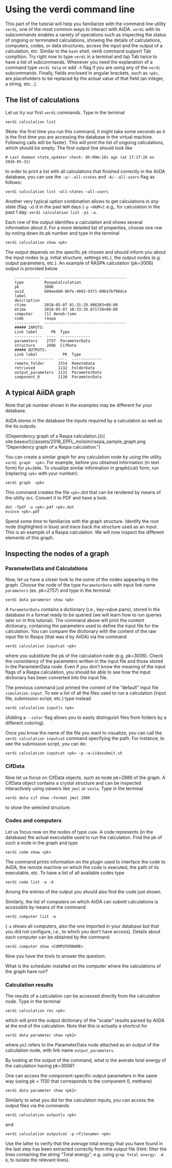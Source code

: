 # Using the verdi command line

This part of the tutorial will help you familiarize with the command
line utility `verdi`, one of the most common ways to
interact with AiiDA. `verdi` with its subcommands enables a
variety of operations such as inspecting the status of ongoing or
terminated calculations, showing the details of calculations, computers,
codes, or data structures, access the input and the output of a
calculation, etc. Similar to the `bash` shell, verdi command support Tab
compltion. Try right now to type `verdi` in a terminal and
tap Tab twice to have a list of subcommands. Whenever you need the
explanation of a command type `verdi help` or add
`-h` flag if you are using any of the `verdi`
subcommands. Finally, fields enclosed in angular brackets, such as
`<pk>`, are placeholders to be replaced by the actual value of that
field (an integer, a string, etc...).

## The list of calculations

Let us try our first `verdi` commands. Type in the terminal

```console
verdi calculation list
```

(Note: the first time you run this command, it might take some seconds
as it is the first time you are accessing the database in the virtual
machine. Following calls will be faster). This will print the list of
ongoing calculations, which should be empty. The first output line
should look like

```console
# Last daemon state_updater check: 0h:00m:18s ago (at 17:17:26 on 2016-05-31)
```

In order to print a list with all calculations that finished correctly
in the AiiDA database, you can use the `-a/--all-states`
and `-A/--all-users` flag as follows:

```console
verdi calculation list –all-states –all-users
```

Another very typical option combination allows to get calculations in
*any* state (flag `-a`) d in the past
`NUM` days (`-p <NUM>`): e.g., for calculation
in the past 1 day: `verdi calculation list -p1 -a`.

Each row of the output identifies a calculation and shows several
information about it. For a more detailed list of properties, choose one
row by noting down its pk number and type in the terminal

```console
verdi calculation show <pk>
```

The output depends on the specific pk chosen and should inform you about
the input nodes (e.g. initial structure, settings etc.), the output
nodes (e.g. output parameters, etc.). An example of RASPA calculation
(pk=3006) output is provided below

```console
    -----------  ------------------------------------
    type         RaspaCalculation
    pk           3006
    uuid         b09ee4b0-8bfe-4083-9371-09b47bf98dce
    label
    description
    ctime        2018-05-07 01:31:29.906303+00:00
    mtime        2018-05-07 10:33:39.871720+00:00
    computer     [1] deneb-lsmo
    code         raspa
    -----------  ------------------------------------
    ##### INPUTS:
    Link label      PK  Type
    ------------  ----  -------------
    parameters    2757  ParameterData
    structure     2886  CifData
    ##### OUTPUTS:
    Link label           PK  Type
    -----------------  ----  -------------
    remote_folder      3314  RemoteData
    retrieved          1132  FolderData
    output_parameters  1131  ParameterData
    component_0        1130  ParameterData
```

## A typical AiiDA graph

Note that pk number shown in the examples may be different for your
database.

AiiDA stores in the database the inputs required by a calculation as
well as the its outputs.

![Dependency graph of a Raspa calculation.]({{ site.baseurl}}/assets/2018_EPFL_molsim/raspa_sample_graph.png "Dependency graph of a Raspa calculation.")

You can create a similar graph for any calculation node by using the
utility `verdi graph  <pk>`. For example, before
you obtained information (in text form) for `pk=3006`. To visualize
similar information in graph(ical) form, run (replacing
`<pk>` with your number):

```console
verdi graph  <pk>
```

This command creates the file `<pk>`.dot that can be rendered by means
of the utility `dot`. Convert it to PDF and have a look:

```console
dot -Tpdf -o <pk>.pdf <pk>.dot
evince <pk>.pdf
```

Spend some time to familiarize with the graph structure. Identify the
root node (highlighted in blue) and trace back the structure used as an
input. This is an example of a Raspa calculation. We will now inspect
the different elements of this graph.

## Inspecting the nodes of a graph

### ParameterData and Calculations

Now, let us have a closer look to the some of the nodes appearing in the
graph. Choose the node of the type `ParameterData` with input link name
`parameters` (ex. pk=2757) and type in the terminal:

```console
verdi data parameter show <pk>
```

A `ParameterData` contains a dictionary (i.e., key–value pairs), stored
in the database in a format ready to be queried (we will learn how to
run queries later on in this tutorial). The command above will print the
content dictionary, containing the parameters used to define the input
file for the calculation. You can compare the dictionary with the
content of the raw input file to Raspa (that was d by AiiDA) via
the command

```console
verdi calculation inputcat <pk>
```

where you substitute the pk of the calculation node (e.g. pk=3006).
Check the consistency of the parameters written in the input file and
those stored in the ParameterData node. Even if you don’t know the
meaning of the input flags of a Raspa calculation, you should be able to
see how the input dictionary has been converted into the input file.

The previous command just printed the content of the “default” input
file `simulation.input`. To see a list of all the files used to run a
calculation (input file, submission script, etc.) type instead

```console
verdi calculation inputls <pk>
```

(Adding a `--color` flag allows you to easily distinguish files from
folders by a different coloring).

Once you know the name of the file you want to visualize, you can call
the `verdi calculation inputcat` command specifying the
path. For instance, to see the submission script, you can do:

```console
verdi calculation inputcat <pk> -p ~a~iidasubmit.sh
```

### CifData

Now let us focus on CifData objects, such as node pk=2886 of the graph.
A CifData object contains a crystal structure and can be inspected
interactively using viewers like `jmol` or `vesta`. Type in the terminal

```console
verdi data cif show –format jmol 2886
```

to show the selected structure.

### Codes and computers

Let us focus now on the nodes of type `code`. A code represents (in the
database) the actual executable used to run the calculation. Find the pk
of such a node in the graph and type

```console
verdi code show <pk>
```

The command prints information on the plugin used to interface the code
to AiiDA, the remote machine on which the code is executed, the path of
its executable, etc. To have a list of all available codes type

```console
verdi code list -a -A
```

Among the entries of the output you should also find the code just
shown.

Similarly, the list of computers on which AiiDA can submit calculations
is accessible by means of the command

```console
verdi computer list -a
```

(`-a` shows all computers, also the one imported in your
database but that you did not configure, i.e., to which you don’t have
access). Details about each computer can be obtained by the command

```console
verdi computer show <COMPUTERNAME>
```

Now you have the tools to answer the question:

What is the scheduler installed on the computer where the calculations
of the graph have run?

### Calculation results

The results of a calculation can be accessed directly from the
calculation node. Type in the terminal

```console
verdi calculation res <pk>
```

which will print the output dictionary of the “scalar” results parsed by
AiiDA at the end of the calculation. Note that this is actually a
shortcut for

```console
verdi data parameter show <pk2>
```

where `pk2` refers to the ParameterData node attached as an output of
the calculation node, with link name `output_parameters`.

By looking at the output of the command, what is the averate total
energy of the calculation having pk=3006?

One can access the component-specific output parameters in the same way
(using pk = 1130 that corresponds to the component 0, methane)

```console
verdi data parameter show <pk2>
```

Similarly to what you did for the calculation inputs, you can access the
output files via the commands

```console
verdi calculation outputls <pk>
```

and

```console
verdi calculation outputcat -p <filename> <pk>
```

Use the latter to verify that the average total energy that you have
found in the last step has been extracted correctly from the output file
(Hint: filter the lines containing the string “Total energy”, e.g. using
`grep Total energy: -A 8`, to isolate the relevant lines).

